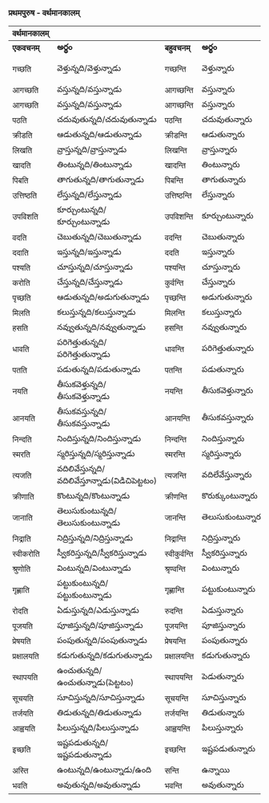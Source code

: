 
 ### प्रथमपुरुष  - वर्थमानकालम्
 वर्थमानकालम् | ||| भविष्यत्कालम् ||||
------------- | ------------- | ------------- | --------- |-|-|---|--|
 **एकवचनम्** | **అర్థం** | **बहुवचनम्**  | **అర్థం** | **एकवचनम्** |  **అర్థం** | **बहुवचनम्** |  **అర్థం** |
 गच्छति | వెళ్తున్నది/వెళ్తున్నాడు | गच्छन्ति | వెళ్తున్నారు | गमिष्यति | వెళ్తది/వెళ్తాడు |गमिष्यन्ति | వెళ్తారు 
 आगच्छति | వస్తున్నది/వస్తున్నాడు | आगच्छन्ति | వస్తున్నారు |
 आगच्छति | వస్తున్నది/వస్తున్నాడు | आगच्छन्ति | వస్తున్నారు |
पठति | చదువుతున్నది/చదువుతున్నాడు | पठन्ति | చదువుతున్నారు |
क्रीडति | ఆడుతున్నది/ఆడుతున్నాడు | क्रीडन्ति | ఆడుతున్నారు |
लिखति | వ్రాస్తున్నది/వ్రాస్తున్నాడు | लिखन्ति | వ్రాస్తున్నారు |
खादति | తింటున్నది/తింటున్నాడు | खादन्ति | తింటున్నారు |
पिबति | తాగుతున్నది/తాగుతున్నాడు | पिबन्ति | తాగుతున్నారు |
उत्तिष्ठति | లేస్తున్నది/లేస్తున్నాడు | उत्तिष्ठन्ति | లేస్తున్నారు |
उपविशति | కూర్చుంటున్నది/కూర్చుంటున్నాడు | उपविशन्ति | కూర్చుంటున్నారు |
वदति  | చెబుతున్నది/చెబుతున్నాడు | वदन्ति | చెబుతున్నారు |
ददाति | ఇస్తున్నది/ఇస్తున్నాడు | ददति | ఇస్తున్నారు |
पश्यति | చూస్తున్నది/చూస్తున్నాడు | पश्यन्ति | చూస్తున్నారు |
करोति | చేస్తున్నది/చేస్తున్నాడు | कुर्वन्ति | చేస్తున్నారు |
पृच्छति | ఆడుతున్నది/అడుగుతున్నాడు | पृच्छन्ति | అడుగుతున్నారు |
मिलति | కలుస్తున్నది/కలుస్తున్నాడు | मिलन्ति | కలుస్తున్నారు |
हसति | నవ్వుతున్నది/నవ్వుతున్నాడు | हसन्ति | నవ్వుతున్నారు |
धावति | పరిగెత్తుతున్నది/పరిగెత్తుతున్నాడు | धावन्ति | పరిగెత్తుతున్నారు |
पतति | పడుతున్నది/పడుతున్నాడు| पतन्ति | పడుతున్నారు |
नयति | తీసుకవెళ్తున్నది/తీసుకవెళ్తున్నాడు | नयन्ति | తీసుకవెళ్తున్నారు |
आनयति | తీసుకవస్తున్నది/తీసుకవస్తున్నాడు | आनयन्ति | తీసుకవస్తున్నారు |
निन्दति | నిందిస్తున్నది/నిందిస్తున్నాడు | निन्दन्ति | నిందిస్తున్నారు |
स्मरति |  స్మరిస్తున్నది/స్మరిస్తున్నాడు | स्मरन्ति | స్మరిస్తున్నారు |
त्यजति |  వదిలివేస్తున్నది/వదిలివేస్తూన్నాడు(విడిచిపెట్టటం) | त्यजन्ति | వదిలేవేస్తున్నారు |
क्रीणाति |  కొంటున్నది/కొంటున్నాడు | क्रीणन्ति | కొరుక్కుంటున్నారు |
जानाति | తెలుసుకుంటున్నది/తెలుసుకుంటున్నాడు | जानन्ति | తెలుసుకుంటున్నారు |
निद्राति | నిద్రిస్తున్నది/నిద్రిస్తున్నాడు | निद्रान्ति | నిద్రిస్తున్నారు |
स्वीकरोति |  స్వీకరిస్తున్నది/స్వీకరిస్తున్నాడు | स्वीकुर्वन्ति | స్వీకరిస్తున్నారు |
श्रुणोति |  వింటున్నది/వింటున్నాడు | श्रृण्वन्ति | వింటున్నారు |
गृह्णाति | పట్టుకుంటున్నది/పట్టుకుంటున్నాడు | गृह्णान्ति | పట్టుకుంటున్నారు |
रोदति | ఏడుస్తున్నది/ఎడుస్తున్నాడు | रुदन्ति | ఏడుస్తున్నారు |
पूजयति | పూజిస్తున్నది/పూజిస్తున్నాడు | पूजयन्ति | పూజిస్తున్నారు |
प्रेषयति |  పంపుతున్నది/పంపుతున్నాడు | प्रेषयन्ति | పంపుతున్నారు |
प्रक्षालयति | కడుగుతున్నది/కడుగుతున్నాడు | प्रक्षालयन्ति | కడుగుతున్నారు |
स्थापयति | ఉంచుతున్నది/ఉంచుతున్నాడు(పెట్టటం) | स्थापयन्ति | పెడుతున్నారు |
सूचयति | సూచిస్తున్నది/సూచిస్తున్నాడు | सूचयन्ति | సూచిస్తున్నారు |
तर्जयति  | తిడుతున్నది/తిడుతున్నాడు | तर्जयन्ति | తిడుతున్నారు |
आह्वयति | పిలుస్తున్నది/పిలుస్తున్నాడు | आह्वयन्ति | పిలుస్తున్నారు |
इच्छति |  ఇష్టపడుతున్నది/ఇష్టపడుతున్నాడు | इच्छन्ति | ఇష్టపడుతున్నారు |
अस्ति | ఉంటున్నది/ఉంటున్నాడు/ఉంది | सन्ति | ఉన్నాయి |
भवति | అవుతున్నది/అవుతున్నాడు | भवन्ति | అవుతున్నారు |





